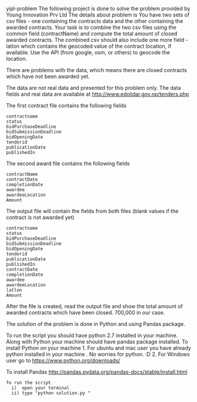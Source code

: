 yipl-problem
The following project is done to solve the problem provided by  Young Innovation Prv Ltd 
The details about problem is 
You have two sets of csv files - one containing the contracts data and the other containing the awarded contracts. Your task is to combine the two csv files using the common field (contractName) and compute the total amount of closed awarded contracts. The combined csv should also include one more field - latlon which contains the geocoded value of the contract location, if available. Use the API (from google, osm, or others) to geocode the location.

There are problems with the data, which means there are closed contracts which have not been awarded yet.

The data are not real data and presented for this problem only. The data fields and real data are available at http://www.edolidar.gov.np/tenders.php

The first contract file contains the following fields

    contractname
    status
    bidPurchaseDeadline
    bidSubmissionDeadline
    bidOpeningDate
    tenderid
    publicationDate
    publishedIn

The second award file contains the following fields

    contractName
    contractDate
    completionDate
    awardee
    awardeeLocation
    Amount

The output file will contain the fields from both files (blank values if the contract is not awarded yet)

    contractname
    status
    bidPurchaseDeadline
    bidSubmissionDeadline
    bidOpeningDate
    tenderid
    publicationDate
    publishedIn
    contractDate
    completionDate
    awardee
    awardeeLocation
    latlon
    Amount

After the file is created, read the output file and show the total amount of awarded contracts which have been closed. 700,000 in our case.

The solution of the problem is done in Python and using Pandas package. 


To run the script you should have python 2.7 installed in your machine. Along with Python your machine should have pandas package installed.
    To install Python on your machine 
    1. For ubuntu and mac user you have already python installed in your machine . No worries for python. :D 
    2. For Windows user go to https://www.python.org/downloads/ 

To install Pandas 
http://pandas.pydata.org/pandas-docs/stable/install.html

    To run the script
      i)  open your terminal
      ii) type "python solution.py "

